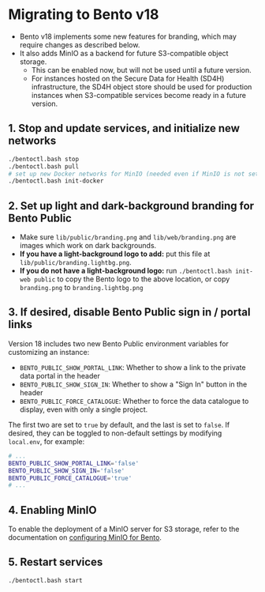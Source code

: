 # Migrating to Bento v18

- Bento v18 implements some new features for branding, which may require changes as described below.
- It also adds MinIO as a backend for future S3-compatible object storage.
  - This can be enabled now, but will not be used until a future version.
  - For instances hosted on the Secure Data for Health (SD4H) infrastructure, the SD4H object store should be used for
    production instances when S3-compatible services become ready in a future version.

## 1. Stop and update services, and initialize new networks

```bash
./bentoctl.bash stop
./bentoctl.bash pull
# set up new Docker networks for MinIO (needed even if MinIO is not set up)
./bentoctl.bash init-docker
```

## 2. Set up light and dark-background branding for Bento Public

- Make sure `lib/public/branding.png` and `lib/web/branding.png` are images which work on dark backgrounds.
- **If you have a light-background logo to add:** put this file at `lib/public/branding.lightbg.png`.
- **If you do not have a light-background logo:** run `./bentoctl.bash init-web public` to copy the Bento logo to the
  above location, or copy `branding.png` to `branding.lightbg.png`

## 3. If desired, disable Bento Public sign in / portal links

Version 18 includes two new Bento Public environment variables for customizing an instance:

- `BENTO_PUBLIC_SHOW_PORTAL_LINK`: Whether to show a link to the private data portal in the header
- `BENTO_PUBLIC_SHOW_SIGN_IN`: Whether to show a "Sign In" button in the header
- `BENTO_PUBLIC_FORCE_CATALOGUE`: Whether to force the data catalogue to display, even with only a single project.

The first two are set to `true` by default, and the last is set to `false`. If desired, they can be toggled to
non-default settings by modifying `local.env`, for example:

```bash
# ...
BENTO_PUBLIC_SHOW_PORTAL_LINK='false'
BENTO_PUBLIC_SHOW_SIGN_IN='false'
BENTO_PUBLIC_FORCE_CATALOGUE='true'
# ...
```

## 4. Enabling MinIO

To enable the deployment of a MinIO server for S3 storage, refer to the documentation on
[configuring MinIO for Bento](../minio.md).

## 5. Restart services

```bash
./bentoctl.bash start
```
